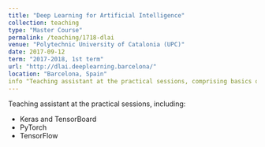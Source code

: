 ```yaml
---
title: "Deep Learning for Artificial Intelligence"
collection: teaching
type: "Master Course"
permalink: /teaching/1718-dlai
venue: "Polytechnic University of Catalonia (UPC)"
date: 2017-09-12
term: "2017-2018, 1st term"
url: "http://dlai.deeplearning.barcelona/"
location: "Barcelona, Spain"
info "Teaching assistant at the practical sessions, comprising basics of keras, tensorflow and pytorch"
---
```


Teaching assistant at the practical sessions, including:

* Keras and TensorBoard
* PyTorch
* TensorFlow
